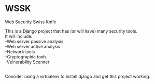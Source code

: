 # WSSK
Web Security Swiss Knife


This is a Django project that has (or will have) many security tools. 
<br>It will include:
<br>	-Web server passive analysis
<br>	-Web server active analysis
<br>	-Network tools
<br>	-Cryptographic tools
<br>	-Vulnerability Scanner

<br>
Consider using a virtualenv to install django and get this project working.


